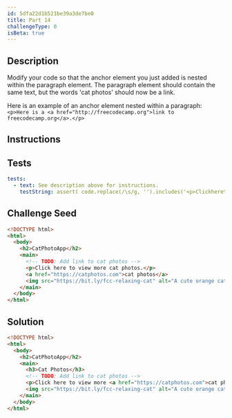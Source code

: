 ```yaml
---
id: 5dfa22d1b521be39a3de7be0
title: Part 14
challengeType: 0
isBeta: true
---
```


## Description
<section id='description'>

Modify your code so that the anchor element you just added is nested within the paragraph element. The paragraph element should contain the same text, but the words 'cat photos' should now be a link. 

Here is an example of an anchor element nested within a paragraph: `<p>Here is a <a href="http://freecodecamp.org">link to freecodecamp.org</a>.</p>`

</section>

## Instructions
<section id='instructions'>

</section>

## Tests
<section id='tests'>

```yml
tests:
  - text: See description above for instructions.
    testString: assert( code.replace(/\s/g, '').includes('<p>Clickheretoviewmore<ahref="https://catphotos.com">catphotos</a>.</p>') );

```

</section>

## Challenge Seed
<section id='challengeSeed'>

<div id='html-seed'>

```html
<!DOCTYPE html>
<html>
  <body>
    <h2>CatPhotoApp</h2>
    <main>
      <!-- TODO: Add link to cat photos -->
      <p>Click here to view more cat photos.</p>
      <a href="https://catphotos.com">cat photos</a>
      <img src="https://bit.ly/fcc-relaxing-cat" alt="A cute orange cat lying on its back.">
    </main>
  </body>
</html>
```

</div>
</section>

## Solution
<section id='solution'>

```html
<!DOCTYPE html>
<html>
  <body>
    <h2>CatPhotoApp</h2>
    <main>
      <h3>Cat Photos</h3>
      <!-- TODO: Add link to cat photos -->
      <p>Click here to view more <a href="https://catphotos.com">cat photos</a>.</p>
      <img src="https://bit.ly/fcc-relaxing-cat" alt="A cute orange cat lying on its back.">
    </main>
  </body>
</html>
```

</section>
